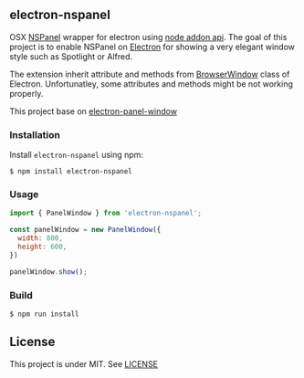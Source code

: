 ## electron-nspanel
OSX [NSPanel](https://developer.apple.com/documentation/appkit/nspanel) wrapper for electron using [node addon api](https://github.com/nodejs/node-addon-api). The goal of this project is to enable NSPanel on [Electron](https://electronjs.org/) for showing a very elegant window style such as Spotlight or Alfred.

The extension inherit attribute and methods from [BrowserWindow](https://electronjs.org/docs/api/browser-window) class of Electron. Unfortunatley, some attributes and methods might be not working properly.

This project base on [electron-panel-window](https://github.com/goabstract/electron-panel-window)

### Installation

Install `electron-nspanel` using npm:

```shell
$ npm install electron-nspanel
```

### Usage
```javascript
import { PanelWindow } from 'electron-nspanel';

const panelWindow = new PanelWindow({
  width: 800,
  height: 600,
})

panelWindow.show();
```

### Build
```shell
$ npm run install
```

## License

This project is under MIT.
See [LICENSE](https://github.com/goabstract/electron-panel-window/blob/master/LICENSE)